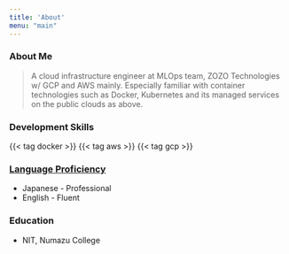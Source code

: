 ```yaml
---
title: 'About'
menu: "main"
---
```


### About Me
> A cloud infrastructure engineer at MLOps team, ZOZO Technologies w/ GCP and AWS mainly. Especially familiar with container technologies such as Docker, Kubernetes and its managed services on the public clouds as above.

### Development Skills
{{< tag docker >}}
{{< tag aws >}}
{{< tag gcp >}}

### [Language Proficiency](https://corporatefinanceinstitute.com/resources/careers/resume/language-proficiency-levels/)

- Japanese - Professional
- English - Fluent

### Education

- NIT, Numazu College